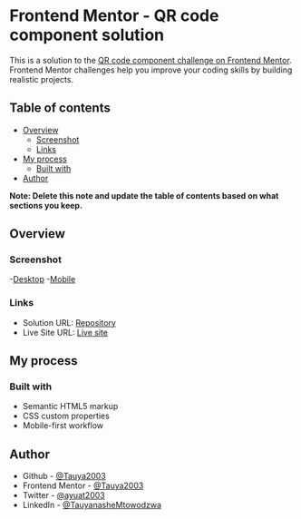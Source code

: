 # Frontend Mentor - QR code component solution

This is a solution to the [QR code component challenge on Frontend Mentor](https://www.frontendmentor.io/challenges/qr-code-component-iux_sIO_H). Frontend Mentor challenges help you improve your coding skills by building realistic projects. 

## Table of contents

- [Overview](#overview)
  - [Screenshot](#screenshot)
  - [Links](#links)
- [My process](#my-process)
  - [Built with](#built-with)
- [Author](#author)

**Note: Delete this note and update the table of contents based on what sections you keep.**

## Overview

### Screenshot

-[Desktop](./images/screenshot-desktop.png)
-[Mobile](./images/screenshot-mobile.jpg)


### Links

- Solution URL: [Repository](https://github.com/Tauya2003/QR-Code-FM-)
- Live Site URL: [Live site](https://tauya2003.github.io/QR-Code-FM-/)

## My process

### Built with

- Semantic HTML5 markup
- CSS custom properties
- Mobile-first workflow


## Author

- Github - [@Tauya2003](https://github.com/Tauya2003)
- Frontend Mentor - [@Tauya2003](https://www.frontendmentor.io/profile/Tauya2003)
- Twitter - [@ayuat2003](https://www.twitter.com/ayuat2003)
- LinkedIn - [@TauyanasheMtowodzwa]([https://www.linkedin.com/TauyanasheMtowodzwa](https://www.linkedin.com/in/tauyanashe-mtowodzwa-0ab98a218/))

